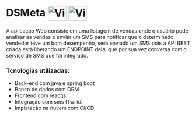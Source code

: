 # DSMeta      <img align="center" alt="Vitor-Spring" height="40" width="50" src="https://cdn.jsdelivr.net/gh/devicons/devicon/icons/spring/spring-original.svg">    <img align="center" alt="Vitor-Spring" height="40" width="50" src="https://cdn.jsdelivr.net/gh/devicons/devicon/icons/react/react-original.svg" />  


A aplicação Web consiste em uma listagem de vendas onde o usuário pode analisar as vendas e enviar um SMS para notificar que o determinado vendedor teve um bom desempenho, será enviado um SMS pois a API REST criada está liberando um ENDPOINT dela, que por sua vez conversa com o serviço de SMS que foi integrado.

### Tcnologias utilizadas:
- Back-end com java e spring boot
- Banco de dados com ORM
- Frontend com reactjs
- Integração com sms (Twilio)
- Implatação na nuvem com CI/CD

